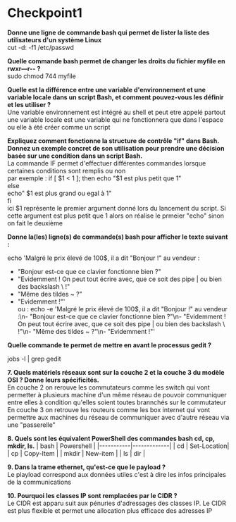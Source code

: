 # Checkpoint1

**Donne une ligne de commande bash qui permet de lister la liste des utilisateurs d'un système Linux**    
cut -d: -f1 /etc/passwd
  

**Quelle commande bash permet de changer les droits du fichier myfile en rwxr—r-- ?**  
sudo chmod 744 myfile
  
**Quelle est la différence entre une variable d'environnement et une variable locale dans un script Bash, et comment pouvez-vous les définir et les utiliser ?**  
Une variable environnement est intégré au shell et peut etre appelé partout  
une variable locale est une variable qui ne fonctionnera que dans l'espace ou elle à été créer comme un script

**Expliquez comment fonctionne la structure de contrôle "if" dans Bash. Donnez un exemple concret de son utilisation pour prendre une décision basée sur une condition dans un script Bash.**  
  La commande IF permet d'effectuer différentes commandes lorsque certaines conditions sont remplis ou non  
  par exemple :   if [ $1 < 1 ]; then  
                    echo "$1 est plus petit que 1"  
                  else  
                    echo" $1 est plus grand ou egal à 1"  
                  fi  
  ici $1 représente le premier argument donné lors du lancement du script. Si cette argument est plus petit que 1 alors on réalise le prmeier "echo" sinon on fait le deuxième  



**Donne la(les) ligne(s) de commande(s) bash pour afficher le texte suivant :**  

echo 'Malgré le prix élevé de 100$, il a dit "Bonjour !" au vendeur :  
- "Bonjour est-ce que ce clavier fonctionne bien ?"  
- "Evidemment ! On peut tout écrire avec, que ce soit des pipe | ou bien des backslash \\ !"  
- "Même des tildes ~ ?"  
- "Evidemment !"'  
ou : echo -e 'Malgré le prix élevé de 100$, il a dit "Bonjour !" au vendeur :\n- "Bonjour est-ce que ce clavier fonctionne bien ?"\n- "Evidemment ! On peut tout écrire avec, que ce soit des pipe | ou bien des backslash \\ !"\n- "Même des tildes ~ ?"\n- "Evidemment !"'

**Quelle commande te permet de mettre en avant le processus gedit ?**   

jobs -l | grep gedit

**7. Quels matériels réseaux sont sur la couche 2 et la couche 3 du modèle OSI ? Donne leurs spécificités.**  
En couche 2 on rerouve les commutateurs comme les switch qui vont permetter à plusieurs machine d'un même réseau de pouvoir communiquer entre elles à condition qu'elles soient toutes brannchés sur le commutateur  
En couche 3 on retrouve les routeurs comme les box internet qui vont permettre aux machines du réseau de communiquer avec d'autre réseau via une "passerelle"  


**8. Quels sont les équivalent PowerShell des commandes bash cd, cp, mkdir, ls.**
|  bash     | Powershell  |
|-----------|-------------|
|   cd      | Set-Location|
|   cp      | Copy-Item   |
|  mkdir    | New-item    |
|    ls     | dir         |  

**9. Dans la trame ethernet, qu'est-ce que le payload ?**  
Le playload correspond aux données utiles c'est à dire les infos principales de la communications

**10. Pourquoi les classes IP sont remplacées par le CIDR ?**  
Le CIDR est apparu suit aux pénuries d'adressages des classes IP. Le CIDR est plus flexible et permet une allocation plus efficace des adresses IP
